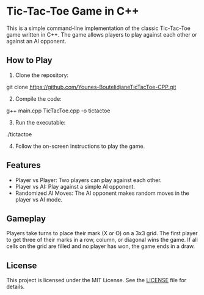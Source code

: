 # Tic-Tac-Toe Game in C++

This is a simple command-line implementation of the classic Tic-Tac-Toe game written in C++. The game allows players to play against each other or against an AI opponent.

## How to Play

1. Clone the repository:

git clone https://github.com/Younes-BoutelidjaneTicTacToe-CPP.git


2. Compile the code:

g++ main.cpp TicTacToe.cpp -o tictactoe

3. Run the executable:

./tictactoe


4. Follow the on-screen instructions to play the game.

## Features

- Player vs Player: Two players can play against each other.
- Player vs AI: Play against a simple AI opponent.
- Randomized AI Moves: The AI opponent makes random moves in the player vs AI mode.

## Gameplay

Players take turns to place their mark (X or O) on a 3x3 grid. The first player to get three of their marks in a row, column, or diagonal wins the game. If all cells on the grid are filled and no player has won, the game ends in a draw.

## License

This project is licensed under the MIT License. See the [LICENSE](LICENSE) file for details.
